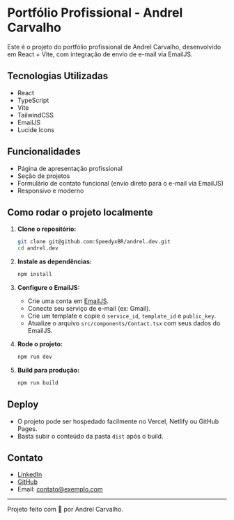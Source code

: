 # Portfólio Profissional - Andrel Carvalho

Este é o projeto do portfólio profissional de Andrel Carvalho, desenvolvido em React + Vite, com integração de envio de e-mail via EmailJS.

## Tecnologias Utilizadas

- React
- TypeScript
- Vite
- TailwindCSS
- EmailJS
- Lucide Icons

## Funcionalidades

- Página de apresentação profissional
- Seção de projetos
- Formulário de contato funcional (envio direto para o e-mail via EmailJS)
- Responsivo e moderno

## Como rodar o projeto localmente

1. **Clone o repositório:**

   ```bash
   git clone git@github.com:SpeedyxBR/andrel.dev.git
   cd andrel.dev
   ```

2. **Instale as dependências:**

   ```bash
   npm install
   ```

3. **Configure o EmailJS:**

   - Crie uma conta em [EmailJS](https://www.emailjs.com/).
   - Conecte seu serviço de e-mail (ex: Gmail).
   - Crie um template e copie o `service_id`, `template_id` e `public_key`.
   - Atualize o arquivo `src/components/Contact.tsx` com seus dados do EmailJS.

4. **Rode o projeto:**

   ```bash
   npm run dev
   ```

5. **Build para produção:**
   ```bash
   npm run build
   ```

## Deploy

- O projeto pode ser hospedado facilmente no Vercel, Netlify ou GitHub Pages.
- Basta subir o conteúdo da pasta `dist` após o build.

## Contato

- [LinkedIn](https://linkedin.com/in/andrelcarvalho)
- [GitHub](https://github.com/SpeedyxBR)
- Email: contato@exemplo.com

---

Projeto feito com 💙 por Andrel Carvalho.
